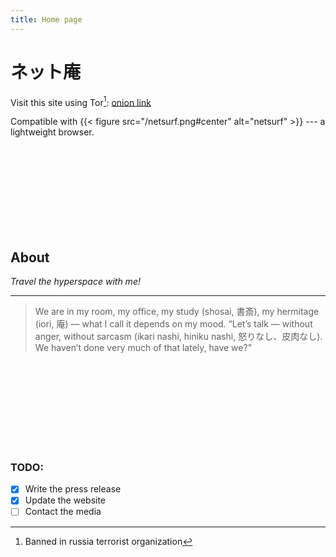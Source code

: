 ```yaml
---
title: Home page
---
```


# ネット庵

Visit this site using Tor[^1]:
[onion link](http://z3xm5zo4diwtck4qobw5vgyr3b6cmeatz3g44locbl54qbjwkxmhypqd.onion/)  

Compatible with {{< figure src="/netsurf.png#center" alt="netsurf" >}} --- a lightweight browser.

<br> <br> <br> <br> <br> <br> <br> <br>

## About

*Travel the hyperspace with me!*

---

> We are in my room, my office, my study (shosai, 書斎), my hermitage (iori, 庵) — what I call it depends on my mood. “Let’s talk — without anger, without sarcasm (ikari nashi, hiniku nashi, 怒りなし、皮肉なし). We haven’t done very much of that lately, have we?”




<br> <br> <br> <br> <br> <br> <br> <br>







### TODO:

- [x] Write the press release
- [x] Update the website
- [ ] Contact the media

[^1]: Banned in russia terrorist organization 
